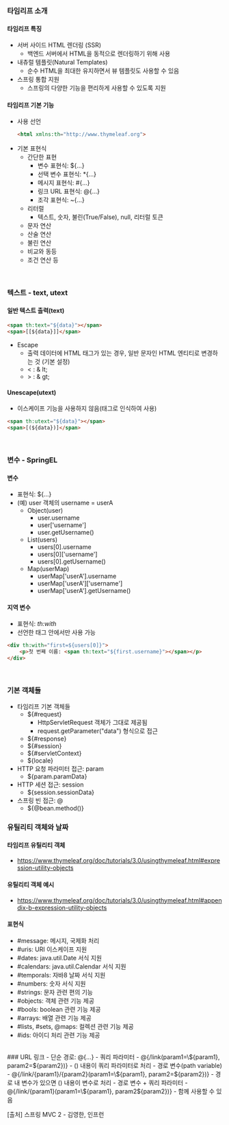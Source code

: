 ### 타임리프 소개
#### 타임리프 특징
- 서버 사이드 HTML 렌더링 (SSR)
  - 백엔드 서버에서 HTML을 동적으로 렌더링하기 위해 사용
- 내츄럴 템플릿(Natural Templates)
  - 순수 HTML을 최대한 유지하면서 뷰 템플릿도 사용할 수 있음
- 스프링 통합 지원
  - 스프링의 다양한 기능을 편리하게 사용할 수 있도록 지원
    
#### 타임리프 기본 기능
- 사용 선언
  ~~~ html
  <html xmlns:th="http://www.thymeleaf.org">
  ~~~
- 기본 표현식
  - 간단한 표현
    - 변수 표현식: ${...}
    - 선택 변수 표현식: *{...}
    - 메시지 표현식: #{...}
    - 링크 URL 표현식: @{...}
    - 조각 표현식: ~{...}
  - 리터럴
    - 텍스트, 숫자, 불린(True/False), null, 리터럴 토큰
  - 문자 연산
  - 산술 연산
  - 불린 연산
  - 비교와 동등
  - 조건 연산 등
<br>

### 텍스트 - text, utext
#### 일반 텍스트 출력(text)
~~~html
<span th:text="${data}"></span>
<span>[[${data}]]</span>
~~~
- Escape
  - 출력 데이터에 HTML 태그가 있는 경우, 일반 문자인 HTML 엔티티로 변경하는 것 (기본 설정)
  - < : & lt;
  - \> : & gt;
    
#### Unescape(utext)
- 이스케이프 기능을 사용하지 않음(태그로 인식하여 사용)
~~~html
<span th:utext="${data}"></span>
<span>[(${data})]</span>
~~~
<br>

### 변수 - SpringEL
#### 변수 
- 표현식: ${...}
- (예) user 객체의 username = userA
  - Object(user)
    - user.username
    - user['username']
    - user.getUsername()
  - List(users)
    - users[0].username
    - users[0]['username']
    - users[0].getUsername()
  - Map(userMap)
    - userMap['userA'].username
    - userMap['userA']['username']
    - userMap['userA'].getUsername()
#### 지역 변수
- 표현식: _th:with_
- 선언한 태그 안에서만 사용 가능
~~~ html
<div th:with="first=${users[0]}">
    <p>첫 번째 이름: <span th:text="${first.username}"></span></p>
</div>
~~~
<br>

### 기본 객체들
- 타임리프 기본 객체들
  - ${#request}
    - HttpServletRequest 객체가 그대로 제공됨
    - request.getParameter("data") 형식으로 접근
  - ${#response}
  - ${#session}
  - ${#servletContext}
  - ${locale}
- HTTP 요청 파라미터 접근: param
  - ${param.paramData}
- HTTP 세션 접근: session
  - ${session.sessionData}
- 스프링 빈 접근: @
  - ${@bean.method()}
  
### 유틸리티 객체와 날짜
#### 타임리프 유틸리티 객체
- https://www.thymeleaf.org/doc/tutorials/3.0/usingthymeleaf.html#expression-utility-objects
#### 유틸리티 객체 예시
- https://www.thymeleaf.org/doc/tutorials/3.0/usingthymeleaf.html#appendix-b-expression-utility-objects

#### 표현식
- #message: 메시지, 국제화 처리
- #uris: URI 이스케이프 지원
- #dates: java.util.Date 서식 지원
- #calendars: java.util.Calendar 서식 지원
- #temporals: 자바8 날짜 서식 지원
- #numbers: 숫자 서식 지원
- #strings: 문자 관련 편의 기능
- #objects: 객체 관련 기능 제공
- #bools: boolean 관련 기능 제공
- #arrays: 배열 관련 기능 제공
- #lists, #sets, @maps: 컬렉션 관련 기능 제공
- #ids: 아이디 처리 관련 기능 제공
<br>
### URL 링크
- 단순 경로: @{...}
- 쿼리 파라미터
  - @{/link(param1=\${param1}, param2=${param2})}
  - () 내용이 쿼리 파라미터로 처리
- 경로 변수(path variable)
  - @{/link/{param1}/{param2}(param1=\${param1}, param2=${param2})}
  - 경로 내 변수가 있으면 () 내용이 변수로 처리
- 경로 변수 + 쿼리 파라미터
  - @{/link/{param1}(param1=\${param1}, param2${param2})}
  - 함께 사용할 수 있음
<br>

>
[출처] 스프링 MVC 2 - 김영한, 인프런
